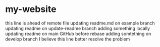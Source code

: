 # my-website
this line is ahead of remote file
updating readme.md on example branch
updating readme on update-readme branch
adding something locally
updating readme on main GitHub before rebase
adding somtething on develop branch
I believe this line better resolve the problem
